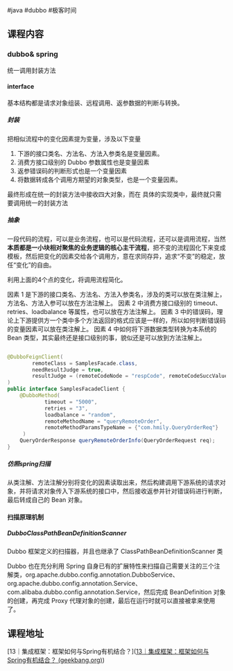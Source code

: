 #java #dubbo #极客时间 

## 课程内容

### dubbo& spring

统一调用封装方法

#### interface
基本结构都是请求对象组装、远程调用、返参数据的判断与转换。

##### 封装
把相似流程中的变化因素提为变量，涉及以下变量

1. 下游的接口类名、方法名、方法入参类名是变量因素。
2. 消费方接口级别的 Dubbo 参数属性也是变量因素
3. 返参错误码的判断形式也是一个变量因素
4. 将数据转成各个调用方期望的对象类型，也是一个变量因素。

最终形成在统一的封装方法中接收四大对象，而在 具体的实现类中，最终就只需要调用统一的封装方法

##### 抽象

一段代码的流程，可以是业务流程，也可以是代码流程，还可以是调用流程，当然**本质都是一小块相对聚焦的业务逻辑的核心主干流程**，把不变的流程固化下来变成模板，然后把变化的因素交给各个调用方，意在求同存异，追求“不变”的稳定，放任“变化”的自由。

利用上面的4个点的变化，将调用流程简化。

因素 1 是下游的接口类名、方法名、方法入参类名，涉及的类可以放在类注解上，方法名、方法入参可以放在方法注解上。
因素 2 中消费方接口级别的 timeout、retries、loadbalance 等属性，也可以放在方法注解上。
因素 3 中的错误码，理论上下游提供方一个类中多个方法返回的格式应该是一样的，所以如何判断错误码的变量因素可以放在类注解上。
因素 4 中如何将下游数据类型转换为本系统的 Bean 类型，其实最终还是接口级别的事，貌似还是可以放到方法注解上。

```JAVA

@DubboFeignClient(
        remoteClass = SamplesFacade.class,
        needResultJudge = true,
        resultJudge = (remoteCodeNode = "respCode", remoteCodeSuccValueList = "000000", remoteMsgNode = "respMsg")
)
public interface SamplesFacadeClient {
    @DubboMethod(
            timeout = "5000",
            retries = "3",
            loadbalance = "random",
            remoteMethodName = "queryRemoteOrder",
            remoteMethodParamsTypeName = {"com.hmily.QueryOrderReq"}
     )
    QueryOrderResponse queryRemoteOrderInfo(QueryOrderRequest req);
}
```

##### 仿照spring扫描

从类注解、方法注解分别将变化的因素读取出来，然后构建调用下游系统的请求对象，并将请求对象传入下游系统的接口中，然后接收返参并针对错误码进行判断，最后转成自己的 Bean 对象。

#### 扫描原理机制

#####  DubboClassPathBeanDefinitionScanner

Dubbo 框架定义的扫描器，并且也继承了 ClassPathBeanDefinitionScanner 类

Dubbo 也在充分利用 Spring 自身已有的扩展特性来扫描自己需要关注的三个注解类，org.apache.dubbo.config.annotation.DubboService、org.apache.dubbo.config.annotation.Service、com.alibaba.dubbo.config.annotation.Service，然后完成 BeanDefinition 对象的创建，再完成 Proxy 代理对象的创建，最后在运行时就可以直接被拿来使用了。


## 课程地址

[13｜集成框架：框架如何与Spring有机结合？]([13｜集成框架：框架如何与Spring有机结合？ (geekbang.org)](https://time.geekbang.org/column/article/615378))